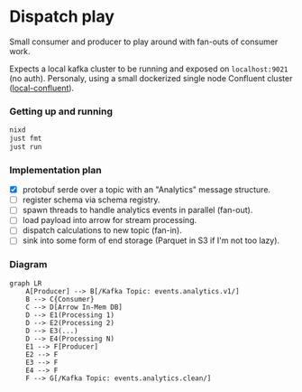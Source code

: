 # Dispatch play

Small consumer and producer to play around with fan-outs of consumer work.

Expects a local kafka cluster to be running and exposed on `localhost:9021` (no auth).
Personaly, using a small dockerized single node Confluent cluster ([local-confluent](https://github.com/VinceDeslo/local-confluent)).

### Getting up and running

```bash
nixd
just fmt
just run
```

### Implementation plan
- [x] protobuf serde over a topic with an "Analytics" message structure.
- [ ] register schema via schema registry.
- [ ] spawn threads to handle analytics events in parallel (fan-out).
- [ ] load payload into arrow for stream processing.
- [ ] dispatch calculations to new topic (fan-in).
- [ ] sink into some form of end storage (Parquet in S3 if I'm not too lazy).

### Diagram

```mermaid
graph LR
    A[Producer] --> B[/Kafka Topic: events.analytics.v1/]
    B --> C{Consumer}
    C --> D[Arrow In-Mem DB]
    D --> E1(Processing 1)
    D --> E2(Processing 2)
    D --> E3(...)
    D --> E4(Processing N)
    E1 --> F[Producer]
    E2 --> F
    E3 --> F
    E4 --> F
    F --> G[/Kafka Topic: events.analytics.clean/]
```
